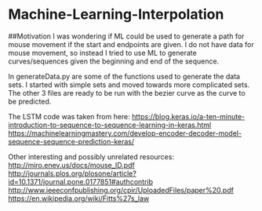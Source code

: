 # Machine-Learning-Interpolation


##Motivation
I was wondering if ML could be used to generate a path for mouse movement if the start and endpoints are given. I do not have data for mouse movement, so instead I tried to use ML to generate curves/sequences given the beginning and end of the sequence.

In generateData.py are some of the functions used to generate the data sets. I started with simple sets and moved towards more complicated sets. The other 3 files are ready to be run with the bezier curve as the curve to be predicted. 

The LSTM code was taken from here:
https://blog.keras.io/a-ten-minute-introduction-to-sequence-to-sequence-learning-in-keras.html
https://machinelearningmastery.com/develop-encoder-decoder-model-sequence-sequence-prediction-keras/

Other interesting and possibly unrelated resources:
http://miro.enev.us/docs/mouse_ID.pdf
http://journals.plos.org/plosone/article?id=10.1371/journal.pone.0177851#authcontrib
http://www.ieeeconfpublishing.org/cpir/UploadedFiles/paper%20.pdf
https://en.wikipedia.org/wiki/Fitts%27s_law
